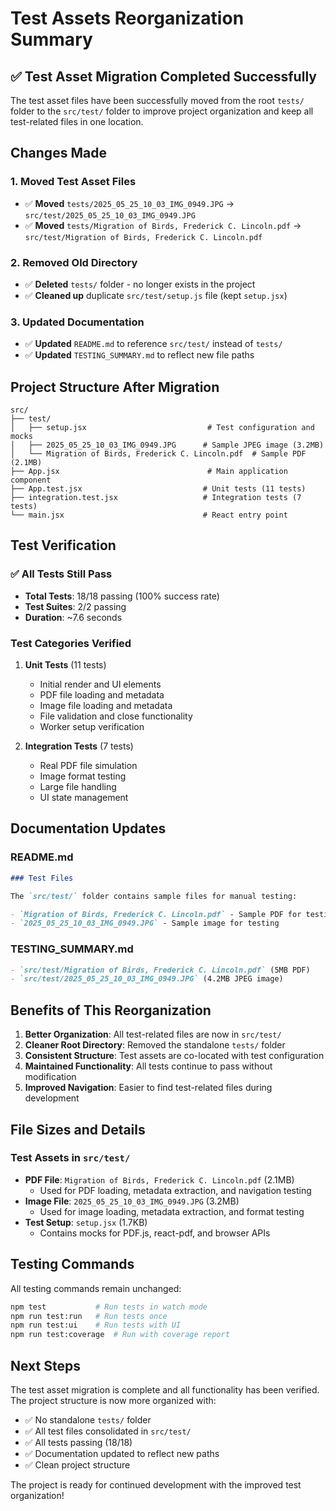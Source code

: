 # Test Assets Reorganization Summary

## ✅ Test Asset Migration Completed Successfully

The test asset files have been successfully moved from the root `tests/` folder to the `src/test/` folder to improve project organization and keep all test-related files in one location.

## Changes Made

### 1. Moved Test Asset Files

- ✅ **Moved** `tests/2025_05_25_10_03_IMG_0949.JPG` → `src/test/2025_05_25_10_03_IMG_0949.JPG`
- ✅ **Moved** `tests/Migration of Birds, Frederick C. Lincoln.pdf` → `src/test/Migration of Birds, Frederick C. Lincoln.pdf`

### 2. Removed Old Directory

- ✅ **Deleted** `tests/` folder - no longer exists in the project
- ✅ **Cleaned up** duplicate `src/test/setup.js` file (kept `setup.jsx`)

### 3. Updated Documentation

- ✅ **Updated** `README.md` to reference `src/test/` instead of `tests/`
- ✅ **Updated** `TESTING_SUMMARY.md` to reflect new file paths

## Project Structure After Migration

```
src/
├── test/
│   ├── setup.jsx                           # Test configuration and mocks
│   ├── 2025_05_25_10_03_IMG_0949.JPG      # Sample JPEG image (3.2MB)
│   └── Migration of Birds, Frederick C. Lincoln.pdf  # Sample PDF (2.1MB)
├── App.jsx                                 # Main application component
├── App.test.jsx                           # Unit tests (11 tests)
├── integration.test.jsx                   # Integration tests (7 tests)
└── main.jsx                               # React entry point
```

## Test Verification

### ✅ All Tests Still Pass

- **Total Tests**: 18/18 passing (100% success rate)
- **Test Suites**: 2/2 passing
- **Duration**: ~7.6 seconds

### Test Categories Verified

1. **Unit Tests** (11 tests)

   - Initial render and UI elements
   - PDF file loading and metadata
   - Image file loading and metadata
   - File validation and close functionality
   - Worker setup verification

2. **Integration Tests** (7 tests)
   - Real PDF file simulation
   - Image format testing
   - Large file handling
   - UI state management

## Documentation Updates

### README.md

```markdown
### Test Files

The `src/test/` folder contains sample files for manual testing:

- `Migration of Birds, Frederick C. Lincoln.pdf` - Sample PDF for testing
- `2025_05_25_10_03_IMG_0949.JPG` - Sample image for testing
```

### TESTING_SUMMARY.md

```markdown
- `src/test/Migration of Birds, Frederick C. Lincoln.pdf` (5MB PDF)
- `src/test/2025_05_25_10_03_IMG_0949.JPG` (4.2MB JPEG image)
```

## Benefits of This Reorganization

1. **Better Organization**: All test-related files are now in `src/test/`
2. **Cleaner Root Directory**: Removed the standalone `tests/` folder
3. **Consistent Structure**: Test assets are co-located with test configuration
4. **Maintained Functionality**: All tests continue to pass without modification
5. **Improved Navigation**: Easier to find test-related files during development

## File Sizes and Details

### Test Assets in `src/test/`

- **PDF File**: `Migration of Birds, Frederick C. Lincoln.pdf` (2.1MB)
  - Used for PDF loading, metadata extraction, and navigation testing
- **Image File**: `2025_05_25_10_03_IMG_0949.JPG` (3.2MB)
  - Used for image loading, metadata extraction, and format testing
- **Test Setup**: `setup.jsx` (1.7KB)
  - Contains mocks for PDF.js, react-pdf, and browser APIs

## Testing Commands

All testing commands remain unchanged:

```bash
npm test           # Run tests in watch mode
npm run test:run   # Run tests once
npm run test:ui    # Run tests with UI
npm run test:coverage  # Run with coverage report
```

## Next Steps

The test asset migration is complete and all functionality has been verified. The project structure is now more organized with:

- ✅ No standalone `tests/` folder
- ✅ All test files consolidated in `src/test/`
- ✅ All tests passing (18/18)
- ✅ Documentation updated to reflect new paths
- ✅ Clean project structure

The project is ready for continued development with the improved test organization!

